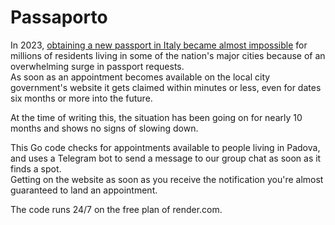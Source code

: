 # Passaporto

In 2023, [obtaining a new passport in Italy became almost impossible](https://www.rainews.it/tgr/piemonte/articoli/2023/06/passaporti-torino-una-delle-sei-citta-italiane-dove-e-impossibile-ottenere-un-appuntamento-36e9ab06-6222-4444-91ed-ab9ee9d9c806.html) for millions of residents living in some of the nation's major cities because of an overwhelming surge in passport requests.    
As soon as an appointment becomes available on the local city government's website it gets claimed within minutes or less, even for dates six months or more into the future.  

At the time of writing this, the situation has been going on for nearly 10 months and shows no signs of slowing down.

This Go code checks for appointments available to people living in Padova, and uses a Telegram bot to send a message to our group chat as soon as it finds a spot.    
Getting on the website as soon as you receive the notification you're almost guaranteed to land an appointment.   

The code runs 24/7 on the free plan of render.com.
